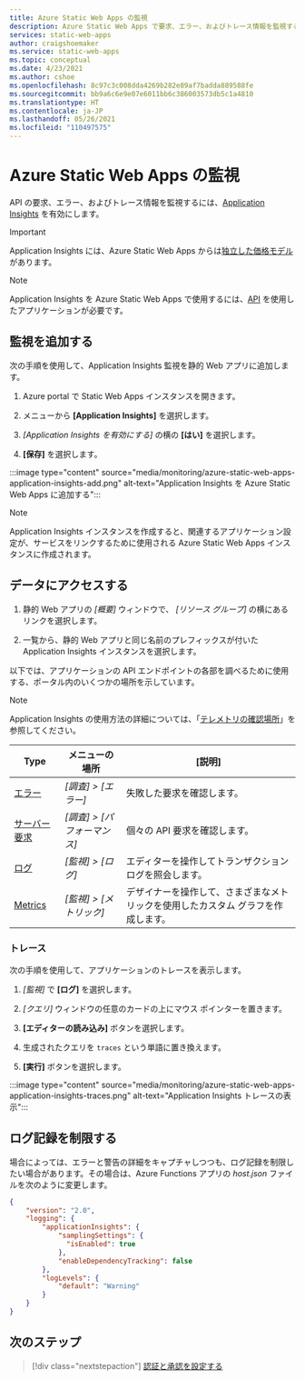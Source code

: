 ```yaml
---
title: Azure Static Web Apps の監視
description: Azure Static Web Apps で要求、エラー、およびトレース情報を監視する
services: static-web-apps
author: craigshoemaker
ms.service: static-web-apps
ms.topic: conceptual
ms.date: 4/23/2021
ms.author: cshoe
ms.openlocfilehash: 8c97c3c008dda4269b282e89af7badda889588fe
ms.sourcegitcommit: bb9a6c6e9e07e6011bb6c386003573db5c1a4810
ms.translationtype: HT
ms.contentlocale: ja-JP
ms.lasthandoff: 05/26/2021
ms.locfileid: "110497575"
---
```

# <a name="monitor-azure-static-web-apps"></a>Azure Static Web Apps の監視

API の要求、エラー、およびトレース情報を監視するには、[Application Insights](../azure-monitor/app/app-insights-overview.md) を有効にします。

> [!IMPORTANT]
> Application Insights には、Azure Static Web Apps からは[独立した価格モデル](https://azure.microsoft.com/pricing/details/monitor)があります。

> [!NOTE]
> Application Insights を Azure Static Web Apps で使用するには、[API](./add-api.md) を使用したアプリケーションが必要です。

## <a name="add-monitoring"></a>監視を追加する

次の手順を使用して、Application Insights 監視を静的 Web アプリに追加します。

1. Azure portal で Static Web Apps インスタンスを開きます。

1. メニューから **[Application Insights]** を選択します。

1. _[Application Insights を有効にする]_ の横の **[はい]** を選択します。

1. **[保存]** を選択します。

:::image type="content" source="media/monitoring/azure-static-web-apps-application-insights-add.png" alt-text="Application Insights を Azure Static Web Apps に追加する":::

> [!NOTE]
> Application Insights インスタンスを作成すると、関連するアプリケーション設定が、サービスをリンクするために使用される Azure Static Web Apps インスタンスに作成されます。

## <a name="access-data"></a>データにアクセスする

1. 静的 Web アプリの _[概要]_ ウィンドウで、 _[リソース グループ]_ の横にあるリンクを選択します。

1. 一覧から、静的 Web アプリと同じ名前のプレフィックスが付いた Application Insights インスタンスを選択します。

以下では、アプリケーションの API エンドポイントの各部を調べるために使用する、ポータル内のいくつかの場所を示しています。

> [!NOTE]
> Application Insights の使用方法の詳細については、「[テレメトリの確認場所](../azure-monitor/app/app-insights-overview.md#where-do-i-see-my-telemetry)」を参照してください。

| Type | メニューの場所 | [説明] |
|--- | --- | --- |
| [エラー](../azure-monitor/app/asp-net-exceptions.md) | _[調査] > [エラー]_ | 失敗した要求を確認します。 |
| [サーバー要求](../azure-monitor/app/tutorial-performance.md) | _[調査] > [パフォーマンス]_ | 個々の API 要求を確認します。  |
| [ログ](../azure-monitor/app/diagnostic-search.md) | _[監視] > [ログ]_ | エディターを操作してトランザクション ログを照会します。 |
| [Metrics](../azure-monitor/essentials/app-insights-metrics.md) | _[監視] > [メトリック]_ | デザイナーを操作して、さまざまなメトリックを使用したカスタム グラフを作成します。 |

### <a name="traces"></a>トレース

次の手順を使用して、アプリケーションのトレースを表示します。

1. _[監視]_ で **[ログ]** を選択します。

1. _[クエリ]_ ウィンドウの任意のカードの上にマウス ポインターを置きます。

1. **[エディターの読み込み]** ボタンを選択します。

1. 生成されたクエリを `traces` という単語に置き換えます。

1. **[実行]** ボタンを選択します。

:::image type="content" source="media/monitoring/azure-static-web-apps-application-insights-traces.png" alt-text="Application Insights トレースの表示":::

## <a name="limit-logging"></a>ログ記録を制限する

場合によっては、エラーと警告の詳細をキャプチャしつつも、ログ記録を制限したい場合があります。その場合は、Azure Functions アプリの _host.json_ ファイルを次のように変更します。

```json
{
    "version": "2.0",
    "logging": {
        "applicationInsights": {
            "samplingSettings": {
              "isEnabled": true
            },
            "enableDependencyTracking": false
        },
        "logLevels": {
            "default": "Warning"
        }
    }
}
```

## <a name="next-steps"></a>次のステップ

> [!div class="nextstepaction"]
> [認証と承認を設定する](authentication-authorization.md)
